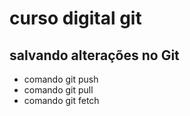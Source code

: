  # curso digital git

 ## salvando alterações no Git
 * comando git push
 * comando git pull
 * comando git fetch